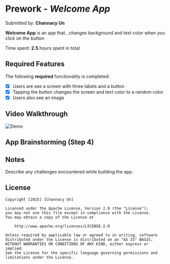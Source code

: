 # Prework - *Welcome App*

Submitted by: **Channacy Un**

**Welcome App** is an app that...changes background and text color when you click on the button

Time spent: **2.5** hours spent in total

## Required Features

The following **required** functionality is completed:

- [x] Users are see a screen with three labels and a button
- [x] Tapping the button changes the screen and text color to a random color
- [x] Users also see an image
 
## Video Walkthrough

![Demo](https://github.com/user-attachments/assets/458aa5b0-9f77-4451-b6f3-12867aaf7268)


## App Brainstorming (Step 4)



## Notes

Describe any challenges encountered while building the app.

## License

    Copyright [2025] [Channacy Un]

    Licensed under the Apache License, Version 2.0 (the "License");
    you may not use this file except in compliance with the License.
    You may obtain a copy of the License at

        http://www.apache.org/licenses/LICENSE-2.0

    Unless required by applicable law or agreed to in writing, software
    distributed under the License is distributed on an "AS IS" BASIS,
    WITHOUT WARRANTIES OR CONDITIONS OF ANY KIND, either express or implied.
    See the License for the specific language governing permissions and
    limitations under the License.
